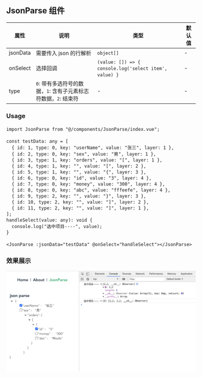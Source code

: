 ## JsonParse 组件

<!-- prettier-ignore -->
| 属性      | 说明                                        | 类型                      | 默认值 |
| -------- | ------------------------------------------- | ------------------------ | ------ |
| jsonData | 需要传入 json 的行解析                | `object[]`                        | -      |
| onSelect | 选择回调       | `(value: []) => { console.log('select item', value) }` | -      |
| type     | `0`: 带有多选符号的数据，`1`: 含有子元素标志符数据，`2`: 结束符 | -            | -      |

### Usage

```
import JsonParse from "@/components/JsonParse/index.vue";

const testData: any = [
  { id: 1, type: 0, key: "userName", value: "张三", layer: 1 },
  { id: 2, type: 0, key: "sex", value: "男", layer: 1 },
  { id: 3, type: 1, key: "orders", value: "[", layer: 1 },
  { id: 4, type: 1, key: "", value: "[", layer: 2 },
  { id: 5, type: 1, key: "", value: "{", layer: 3 },
  { id: 6, type: 0, key: "id", value: "3", layer: 4 },
  { id: 7, type: 0, key: "money", value: "300", layer: 4 },
  { id: 8, type: 0, key: "abc", value: "fffeefe", layer: 4 },
  { id: 9, type: 2, key: "", value: "}", layer: 3 },
  { id: 10, type: 2, key: "", value: "]", layer: 2 },
  { id: 11, type: 2, key: "", value: "]", layer: 1 },
];
handleSelect(value: any): void {
  console.log("选中项目----", value);
}

<JsonParse :jsonData="testData" @onSelect="handleSelect"></JsonParse>
```

### 效果展示

<p>
  <img width="900" src="../../../github/image/JsonParse.jpeg">
</p>
